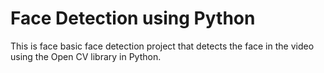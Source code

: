 <h1>Face Detection using Python</h1>
This is face basic face detection project that detects the face in the video using the Open CV library in Python.
